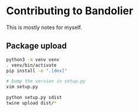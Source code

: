 # Contributing to Bandolier

This is mostly notes for myself.

## Package upload

```bash
python3 -m venv venv
. venv/bin/activate
pip install -e ".[dev]"

# bump the version in setup.py
vim setup.py

python setup.py sdist
twine upload dist/*
```
